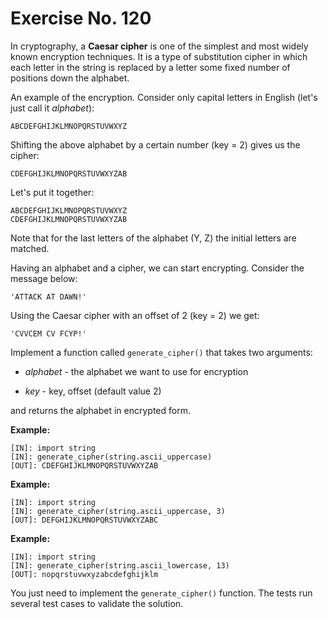 # Exercise No. 120

In cryptography, a **Caesar cipher** is one of the simplest and most widely known encryption techniques. It is a type of substitution cipher in which each letter in the string is replaced by a letter some fixed number of positions down the alphabet.

An example of the encryption. Consider only capital letters in English (let's just call it *alphabet*):


    ABCDEFGHIJKLMNOPQRSTUVWXYZ


Shifting the above alphabet by a certain number (key = 2) gives us the cipher:


    CDEFGHIJKLMNOPQRSTUVWXYZAB


Let's put it together:


    ABCDEFGHIJKLMNOPQRSTUVWXYZ
    CDEFGHIJKLMNOPQRSTUVWXYZAB


Note that for the last letters of the alphabet (Y, Z) the initial letters are matched.

Having an alphabet and a cipher, we can start encrypting. Consider the message below:


    'ATTACK AT DAWN!'


Using the Caesar cipher with an offset of 2 (key = 2) we get:


    'CVVCEM CV FCYP!'


Implement a function called `generate_cipher()` that takes two arguments:

-   *alphabet* - the alphabet we want to use for encryption

-   *key* - key, offset (default value 2)

and returns the alphabet in encrypted form.


**Example:**


    [IN]: import string
    [IN]: generate_cipher(string.ascii_uppercase)
    [OUT]: CDEFGHIJKLMNOPQRSTUVWXYZAB


**Example:**


    [IN]: import string
    [IN]: generate_cipher(string.ascii_uppercase, 3)
    [OUT]: DEFGHIJKLMNOPQRSTUVWXYZABC


**Example:**


    [IN]: import string
    [IN]: generate_cipher(string.ascii_lowercase, 13)
    [OUT]: nopqrstuvwxyzabcdefghijklm


You just need to implement the `generate_cipher()` function. The tests run several test cases to validate the solution.